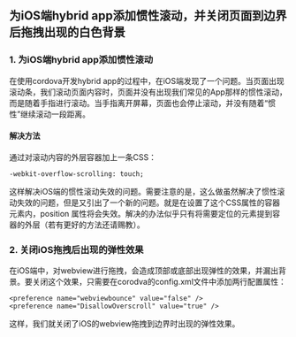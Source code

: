 ## 为iOS端hybrid app添加惯性滚动，并关闭页面到边界后拖拽出现的白色背景

### 1. 为iOS端hybrid app添加惯性滚动

在使用cordova开发hybrid app的过程中，在iOS端发现了一个问题。当页面出现滚动条，我们滚动页面内容时，页面并没有出现我们常见的App那样的惯性滚动，而是随着手指进行滚动。当手指离开屏幕，页面也会停止滚动，并没有随着“惯性”继续滚动一段距离。

#### 解决方法
通过对滚动内容的外层容器加上一条CSS：
```
-webkit-overflow-scrolling: touch;
```
这样解决iOS端的惯性滚动失效的问题。需要注意的是，这么做虽然解决了惯性滚动失效的问题，但是又引出了一个新的问题。就是在设置了这个CSS属性的容器元素内，position 属性将会失效。解决的办法似乎只有将需要定位的元素提到容器的外层（若有更好的方法还请赐教）。

### 2. 关闭iOS拖拽后出现的弹性效果
在iOS端中，对webview进行拖拽，会造成顶部或底部出现弹性的效果，并漏出背景。要关闭这个效果，只需要在corodva的config.xml文件中添加两行配置属性：
```
<preference name="webviewbounce" value="false" />
<preference name="DisallowOverscroll" value="true" />
```
这样，我们就关闭了iOS的webview拖拽到边界时出现的弹性效果。